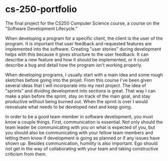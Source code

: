 # cs-250-portfolio
The final project for the CS250 Computer Science course, a course on the "Software Development Lifecycle."

When developing a program for a specific client, the client is the user of the program. It is important that user feedback and requested features are implemented into the software. Creating "user stories" during development helps with this because it gives structure to the user feedback. It can describe a new feature and how it should be implemented, or it could describe a bug and detail how the program isn't working properly.

When developing programs, I usually start with a main idea and some rough sketches before going into the projet. From this course I've been given several ideas that I will incorporate into my next project. The idea of "sprints" and dividing development into sections is great. That way I can make a plan before the sprint, stay on track of the main goal, and stay productive without being burned out. When the sprint is over I would reevaluate what needs to be developed next and keep going.

In order to be a good team member in software development, you must know a couple things. First, communication is essential. Not only should the team leader be communicating with you on what is expected of you, but you should also be communicating with your fellow team members and letting them know if development is going as planned or if any issues have shown up. Besides communication, humility is also important. Ego should not get in the way of collaborating with your team and taking constructive criticism from them.
